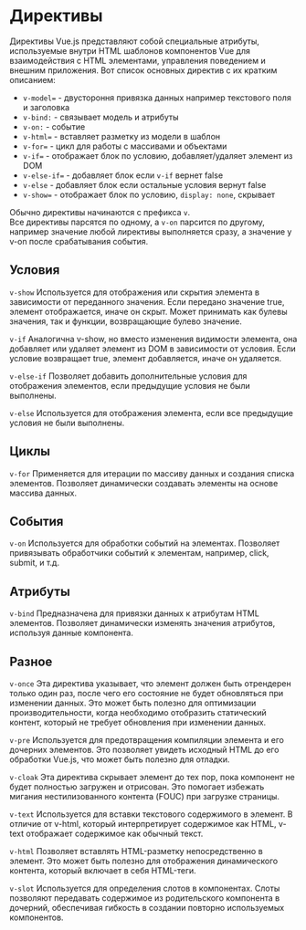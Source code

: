 # Директивы
Директивы Vue.js представляют собой специальные атрибуты, используемые внутри HTML шаблонов компонентов Vue для взаимодействия с HTML элементами, управления поведением и внешним приложения. Вот список основных директив с их кратким описанием:

- `v-model=`   - двустороння привязка данных например текстового поля и заголовка
- `v-bind:`    - связывает модель и атрибуты
- `v-on:`      - событие
- `v-html=`    - вставляет разметку из модели в шаблон
- `v-for=`     - цикл для работы с массивами и объектами
- `v-if=`      - отображает блок по условию, добавляет/удаляет элемент из DOM
- `v-else-if=` - добавляет блок если `v-if` вернет false
- `v-else`     - добавляет блок если остальные условия вернут false
- `v-show=`    - отображает блок по условию, `display: none`, скрывает

Обычно директивы начинаются с префикса `v`.  
Все директивы парсятся по одному, а `v-on` парсится по другому, например значение любой лирективы выполняется сразу, а значение у v-on после срабатывания события.

## Условия
`v-show` Используется для отображения или скрытия элемента в зависимости от переданного значения. Если передано значение true, элемент отображается, иначе он скрыт. Может принимать как булевы значения, так и функции, возвращающие булево значение.

`v-if` Аналогична v-show, но вместо изменения видимости элемента, она добавляет или удаляет элемент из DOM в зависимости от условия. Если условие возвращает true, элемент добавляется, иначе он удаляется.

`v-else-if` Позволяет добавить дополнительные условия для отображения элементов, если предыдущие условия не были выполнены.

`v-else` Используется для отображения элемента, если все предыдущие условия не были выполнены.

## Циклы
`v-for` Применяется для итерации по массиву данных и создания списка элементов. Позволяет динамически создавать элементы на основе массива данных.

## События
`v-on` Используется для обработки событий на элементах. Позволяет привязывать обработчики событий к элементам, например, click, submit, и т.д.

## Атрибуты
`v-bind` Предназначена для привязки данных к атрибутам HTML элементов. Позволяет динамически изменять значения атрибутов, используя данные компонента.

## Разное
`v-once` Эта директива указывает, что элемент должен быть отрендерен только один раз, после чего его состояние не будет обновляться при изменении данных. Это может быть полезно для оптимизации производительности, когда необходимо отобразить статический контент, который не требует обновления при изменении данных.

`v-pre` Используется для предотвращения компиляции элемента и его дочерних элементов. Это позволяет увидеть исходный HTML до его обработки Vue.js, что может быть полезно для отладки.

`v-cloak` Эта директива скрывает элемент до тех пор, пока компонент не будет полностью загружен и отрисован. Это помогает избежать мигания нестилизованного контента (FOUC) при загрузке страницы.

`v-text` Используется для вставки текстового содержимого в элемент. В отличие от v-html, который интерпретирует содержимое как HTML, v-text отображает содержимое как обычный текст.

`v-html` Позволяет вставлять HTML-разметку непосредственно в элемент. Это может быть полезно для отображения динамического контента, который включает в себя HTML-теги.

`v-slot` Используется для определения слотов в компонентах. Слоты позволяют передавать содержимое из родительского компонента в дочерний, обеспечивая гибкость в создании повторно используемых компонентов.
